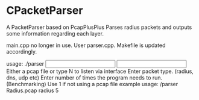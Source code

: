 # CPacketParser
A PacketParser based on PcapPlusPlus
Parses radius packets and outputs some information regarding each layer.

main.cpp no longer in use. User parser.cpp. Makefile is updated accordingly.

usage: ./parser <input> <packets> <repetitions>
  <input>       Either a pcap file or type N to listen via interface
  <packet>      Enter packet type. (radius, dns, udp etc)
  <repetitions> Enter number of times the program needs to run. (Benchmarking)
                Use 1 if not using a pcap file
  example usage: /parser Radius.pcap radius 5
